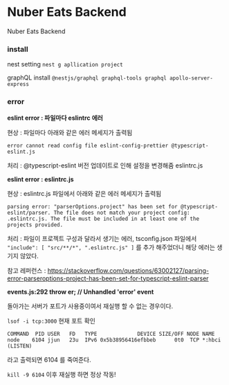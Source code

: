 # Nuber Eats Backend

Nuber Eats Backend

### install

nest setting `nest g apllication project`

graphQL install `@nestjs/graphql graphql-tools graphql apollo-server-express`

### error

**eslint error : 파일마다 eslintrc 에러**

현상 : 파일마다 아래와 같은 에러 메세지가 출력됨

`error cannot read config file eslint-config-prettier @typescript-eslint.js`

처리 : @typescript-eslint 버전 업데이트로 인해 설정을 변경해줌 eslintrc.js

**eslint error : eslintrc.js**

현상 : eslintrc.js 파일에서 아래와 같은 에러 메세지가 출력됨

`parsing error: "parserOptions.project" has been set for @typescript-eslint/parser. The file does not match your project config: .eslintrc.js. The file must be included in at least one of the projects provided.`

처리 : 파일이 프로젝트 구성과 달라서 생기는 에러, tsconfig.json 파일에서 `"include": [
"src/**/*",
".eslintrc.js"
]` 를 추가 해주었더니 해당 에러는 생기지 않았다.

참고
레퍼런스 : https://stackoverflow.com/questions/63002127/parsing-error-parseroptions-project-has-been-set-for-typescript-eslint-parser

**events.js:292 throw er; // Unhandled 'error' event**

돌아가는 서버가 포트가 사용중이여서 재실행 할 수 없는 경우이다.

`lsof -i tcp:3000` 현재 포트 확인

`COMMAND  PID USER   FD   TYPE             DEVICE SIZE/OFF NODE NAME node    6104 jjun   23u  IPv6 0x5b38956416efbbeb      0t0  TCP *:hbci (LISTEN)`

라고 출력되면 6104 를 죽여준다.

`kill -9 6104` 이후 재실행 하면 정상 작동!

